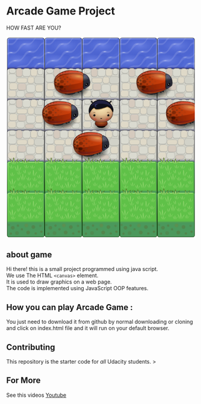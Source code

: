 # Arcade Game Project

HOW FAST ARE YOU?

![game image](gitAssets/game.png "Memory Game ")

## about game

Hi there! this is a small project programmed using java script.  
We use The HTML `<canvas>` element.  
It is used to draw graphics on a web page.  
The code is implemented using JavaScript OOP features.  


## How you can play Arcade Game :
You just need to download it from github by normal downloading or cloning  
and click on index.html file and it will run on your default browser.  


## Contributing
This repository is the starter code for _all_ Udacity students. > 

## For More 
See this videos 
<a href="https://www.youtube.com/user/Udacity">Youtube</a>


